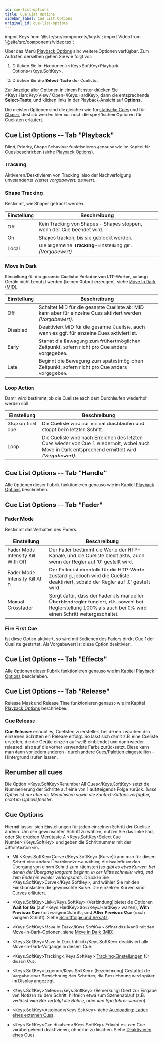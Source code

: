 ```yaml
---
id: cue-list-options
title: Cue List Options
sidebar_label: Cue List Options
original_id: cue-list-options
---
```


import Keys from '@site/src/components/key.ts';
import Video from '@site/src/components/video.tsx';

Über das Menü [Playback Options](../cues/playback-options.md) sind weitere 
Optionen verfügbar. Zum Aufrufen derselben gehen Sie wie folgt vor:

1. Drücken Sie im Hauptmenü <Keys.SoftKey>Playback Options</Keys.SoftKey>.

2. Drücken Sie die <strong>Select-Taste</strong> der Cueliste.

Zur Anzeige aller Optionen in einem Fenster drücken Sie <Keys.HardKey>View / Open</Keys.HardKey>, 
dann die entsprechende <strong>Select-Taste</strong>, und klicken links in der 
Playback-Ansicht auf <strong>Options</strong>.

Die meisten Optionen sind die gleichen wie für [statische Cues](../cues/playback-options.md) und für [Chaser](../chases/chase-options.md), 
deshalb werden hier nur noch die spezifischen Optionen für
Cuelisten erläutert.

## Cue List Options -- Tab "Playback"

Blind, Priority, Shape Behaviour funktionieren genauso wie im Kapitel für 
Cues beschrieben (siehe [Playback Options](../cues/playback-options.md)).

### Tracking
Aktivieren/Deaktivieren von Tracking (also der
Nachverfolgung unveränderter Werte)  *Vorgabewert: aktiviert*.

### Shape Tracking
Bestimmt, wie Shapes getrackt werden.

Einstellung | Beschreibung
--- | ---
Off | Kein Tracking von Shapes - Shapes stoppen, wenn der Cue beendet wird.
On  | Shapes tracken, bis sie geblockt werden.
Local | Die allgemeine <strong>Tracking</strong>-Einstellung gilt. *(Vorgabewert)*

### Move In Dark
Einstellung für die gesamte Cueliste: Vorladen von
LTP-Werten, solange Geräte nicht benutzt werden (keinen Output
erzeugen), siehe [Move In Dark (MID)](cue-list-playback.md#move-in-dark-mid---funktionen).

Einstellung | Beschreibung
--- | ---
Off | Schaltet MID für die gesamte Cueliste ab; MID kann aber für einzelne Cues aktiviert werden *(Vorgabewert)*.
Disabled | Deaktiviert MID für die gesamte Cueliste, auch wenn es ggf. für einzelne Cues aktiviert ist.
Early | Startet die Bewegung zum frühestmöglichen Zeitpunkt, sofern nicht pro Cue anders vorgegeben.
Late | Beginnt die Bewegung zum spätestmöglichen Zeitpunkt, sofern nicht pro Cue anders vorgegeben.

### Loop Action
Damit wird bestimmt, ob die Cueliste nach dem Durchlaufen wiederholt werden soll.

Einstellung | Beschreibung
--- | ---
Stop on final cue | Die Cueliste wird nur einmal durchlaufen und stoppt beim letzten Schritt.
Loop | Die Cueliste wird nach Erreichen des letzten Cues wieder von Cue 1 wiederholt, wobei auch Move in Dark entsprechend ermittelt wird *(Vorgabewert)*.

## Cue List Options -- Tab "Handle"

Alle Optionen dieser Rubrik funktionieren genauso wie im Kapitel [Playback Options](../cues/playback-options.md#playback-options---tab-handle) beschrieben.

## Cue List Options -- Tab "Fader"

### Fader Mode
Bestimmt das Verhalten des Faders.

Einstellung | Beschreibung
--- | ---
Fader Mode Intensity Kill With Off | Der Fader bestimmt die Werte der HTP-Kanäle, und die Cueliste bleibt aktiv, auch wenn der Regler auf '0' gestellt wird. 
Fader Mode Intensity Kill At 0 | Der Fader ist ebenfalls für die HTP-Werte zuständig, jedoch wird die Cueliste deaktiviert, sobald der Regler auf ‚0' gestellt wird.
Manual Crossfader | Sorgt dafür, dass der Fader als manueller Überblendregler fungiert, d.h. sowohl bei Reglerstellung 100% als auch bei 0% wird einen Schritt weitergeschaltet.

### Fire First Cue
Ist diese Option aktiviert, so wird mit Bedienen des
Faders direkt Cue 1 der Cueliste gestartet. Als Vorgabewert ist diese
Option deaktiviert.

## Cue List Options -- Tab "Effects"

Alle Optionen dieser Rubrik funktionieren genauso wie im Kapitel [Playback Options](../cues/playback-options.md#playback-options----tab-effects) beschrieben.

## Cue List Options -- Tab "Release"

Release Mask und Release Time funktionieren genauso wie im Kapitel [Playback Options](../cues/playback-options.md#playback-options----tab-release) beschrieben.

### Cue Release

<strong>Cue Release:</strong> erlaubt es, Cuelisten zu erstellen, bei denen zwischen
den einzelnen Schritten ein Release erfolgt. So lässt sich damit z.B.
eine Cueliste erstellen, die die Geräte einzeln auf weiß einblendet und
dann wieder released, also auf die vorher verwendete Farbe zurücksetzt.
Diese kann man dann vor jedem anderen - durch andere Cues/Paletten
eingestellten - Hintergrund laufen lassen.

## Renumber all cues

Die Option <Keys.SoftKey>Renumber All Cues</Keys.SoftKey> setzt die Nummerierung der Schritte auf
eine von 1 aufsteigende Folge zurück. *Diese Option ist nur über die
Menütasten sowie die Kontext-Buttons verfügbar, nicht im Optionsfenster*.

## Cue Options

Hiermit lassen sich Einstellungen für jeden einzelnen Schritt der
Cueliste ändern. Um den gewünschten Schritt zu wählen, nutzen Sie das
linke Rad, oder Sie drücken Menütaste A <Keys.SoftKey>Select Cue Number</Keys.SoftKey> und geben die Schrittnummer
mit den Zifferntasten ein.

-   Mit <Keys.SoftKey>Curve</Keys.SoftKey> (Kurve) kann man für diesen Schritt eine andere
    Überblendkurve wählen; die beeinflusst den Übergang von einem
    Schritt zum nächsten (*so gibt es etwa Kurven, bei denen der Übergang
    langsam beginnt, in der Mitte schneller wird, und zum Ende hin
    wieder verlangsamt*). Drücken Sie <Keys.SoftKey>Curve</Keys.SoftKey>, und wählen Sie mit den
    Funktionstasten die gewünschte Kurve. Die einzelnen Kurven sind [Curves](../system-settings/curves.md) erläutert.

-   <Keys.SoftKey>Link</Keys.SoftKey> (Verbindung) bietet die Optionen <strong>Wait for Go</strong> (auf <Keys.HardKey>Go</Keys.HardKey>
    warten), <strong>With Previous Cue</strong> (mit vorigem Schritt), und  **After
    Previous Cue** (nach vorigem Schritt). Siehe [Schrittfolge und Versatz](cue-list-timing.md#schrittfolge-und-versatz).

-   <Keys.SoftKey>Move In Dark</Keys.SoftKey> öffnet das Menü mit den Move-In-Dark-Optionen,
    siehe [Move in Dark (MID)](cue-list-playback.md#move-in-dark-mid---funktionen)

-   <Keys.SoftKey>Move In Dark Inhibit</Keys.SoftKey> deaktiviert alle Move-In-Dark-Vorgänge in
    diesem Cue.

-   <Keys.SoftKey>Tracking</Keys.SoftKey> [Tracking-Einstellungen](cue-list-playback.md#tracking) für diesen 
    Cue.

-   <Keys.SoftKey>Legend</Keys.SoftKey> (Bezeichnung) Gestattet die Vergabe einer Bezeichnung des
    Schrittes; die Bezeichnung wird später im Display angezeigt.

-   <Keys.SoftKey>Notes=</Keys.SoftKey> (Bemerkung) Dient zur Eingabe von Notizen zu dem Schritt,
    hilfreich etwa zum Szenenablauf (z.B. *verlässt vom Bär verfolgt die
    Bühne*, oder *den Spotfahrer wecken*).

-   <Keys.SoftKey>Autoload</Keys.SoftKey> siehe [Autoloading: Laden eines externen Cues](creating-a-cue-list.md#autoloading-laden-eines-externen-cues).

-   <Keys.SoftKey>Cue disabled</Keys.SoftKey> Erlaubt es, den Cue vorübergehend deaktivieren,
    ohne ihn zu löschen. Siehe [Deaktivieren eines Cues](editing-cue-lists.md#deaktivieren-eines-cues).